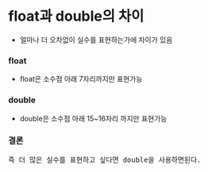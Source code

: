 # float과 double의 차이
* 얼마나 더 오차없이 실수를 표현하는가에 차이가 있음

### float
* float은 소수점 아래 7자리까지만 표현가능

### double
* double은 소수점 아래 15~16자리 까지만 표현가능

### 결론
<pre>
즉 더 많은 실수를 표현하고 싶다면 double을 사용하면된다.
</pre>
